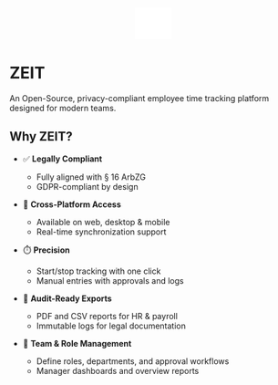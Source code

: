 <p align="center">
  <picture>
    <source srcset="public/zeit.svg" media="(prefers-color-scheme: dark)">
    <img src="public/zeit.svg" alt="ZEIT Logo" width="64" />
  </picture>
</p>

# ZEIT

An Open-Source, privacy-compliant employee time tracking platform designed for modern teams.

## Why ZEIT?

- ✅ **Legally Compliant**

  - Fully aligned with § 16 ArbZG
  - GDPR-compliant by design

- 📱 **Cross-Platform Access**

  - Available on web, desktop & mobile
  - Real-time synchronization support

- ⏱️ **Precision**

  - Start/stop tracking with one click
  - Manual entries with approvals and logs

- 🧾 **Audit-Ready Exports**

  - PDF and CSV reports for HR & payroll
  - Immutable logs for legal documentation

- 👥 **Team & Role Management**
  - Define roles, departments, and approval workflows
  - Manager dashboards and overview reports
